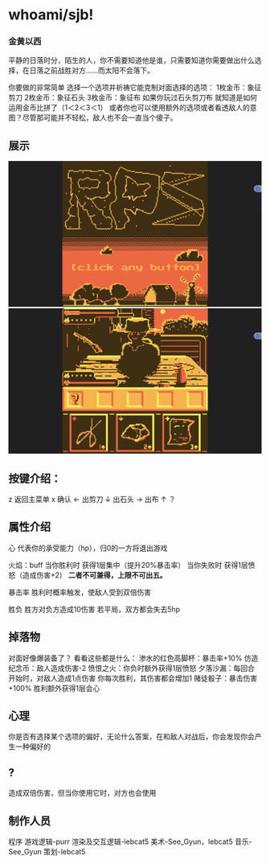 # whoami/sjb!
### 金黄以西
平静的日落时分，陌生的人，你不需要知道他是谁，只需要知道你需要做出什么选择，在日落之前战胜对方......而太阳不会落下。

你要做的非常简单 选择一个选项并祈祷它能克制对面选择的选项：
1枚金币：象征剪刀
2枚金币：象征石头
3枚金币：象征布
如果你玩过石头剪刀布 就知道是如何运用金币比拼了（1＜2＜3＜1）
或者你也可以使用额外的选项或者看透敌人的意图？尽管那可能并不轻松，敌人也不会一直当个傻子。

## 展示
![alt text](view1.png)
![alt text](view2.png)

## 按键介绍：
z 返回主菜单
x 确认
← 出剪刀
↓ 出石头
→ 出布
↑ ？

## 属性介绍
心
代表你的承受能力（hp），归0的一方将退出游戏

火焰：buff
当你胜利时 获得1层集中（提升20%暴击率）
当你失败时 获得1层愤怒（造成伤害+2）
**二者不可兼得，上限不可出五。**

暴击率
胜利时概率触发，使敌人受到双倍伤害

胜负
胜方对负方造成10伤害
若平局，双方都会失去5hp

## 掉落物
对面好像爆装备了？
看看这些都是什么：
渗水的红色高脚杯：暴击率+10%
仿造纪念币：敌人造成伤害-2
愤恨之火：你负时额外获得1层愤怒
夕落沙漏：每回合开始时，对敌人造成1点伤害 你每次胜利，其伤害都会增加1
赌徒骰子：暴击伤害+100% 胜利额外获得1层会心

## 心理
你是否有选择某个选项的偏好，无论什么答案，在和敌人对战后，你会发现你会产生一种偏好的

## ?
造成双倍伤害，但当你使用它时，对方也会使用

## 制作人员
程序
 游戏逻辑-purr
 渲染及交互逻辑-lebcat5
美术-See_Gyun，lebcat5
音乐-See_Gyun
策划-lebcat5
